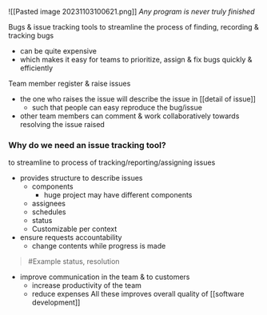 ![[Pasted image 20231103100621.png]]
*Any program is never truly finished*

Bugs & issue tracking tools to streamline the process of finding, recording & tracking bugs
- can be quite expensive
- which makes it easy for teams to prioritize, assign & fix bugs quickly & efficiently

Team member register & raise issues
- the one who raises the issue will describe the issue in [[detail of issue]]
	- such that people can easy reproduce the bug/issue
- other team members can comment & work collaboratively towards resolving the issue raised

### Why do we need an issue tracking tool?
to streamline to process of tracking/reporting/assigning issues
- provides structure to describe issues
	- components
		- huge project may have different components
	- assignees
	- schedules
	- status
	- Customizable per context
- ensure requests accountability
	- change contents while progress is made
>	#Example 
>	status, resolution
- improve communication in the team & to customers
	- increase productivity of the team
	- reduce expenses
All these improves overall quality of [[software development]]